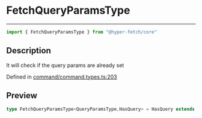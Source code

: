 

# FetchQueryParamsType

<div class="api-docs__separator" data-reactroot="">

---

</div><div class="api-docs__import" data-reactroot="">

```ts
import { FetchQueryParamsType } from "@hyper-fetch/core"
```

</div><div class="api-docs__section">

## Description

</div><div class="api-docs__description"><span class="api-docs__do-not-parse">

It will check if the query params are already set

</span></div><p class="api-docs__definition">

Defined in [command/command.types.ts:203](https://github.com/BetterTyped/hyper-fetch/blob/c746dc1f/packages/core/src/command/command.types.ts#L203)

</p><div class="api-docs__section">

## Preview

</div><div class="api-docs__preview type single">

```ts
type FetchQueryParamsType<QueryParamsType,HasQuery> = HasQuery extends true ? { queryParams?: NegativeTypes } : { queryParams?: QueryParamsType | string };
```

</div>